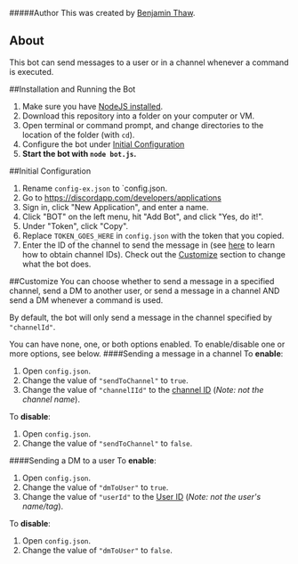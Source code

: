#####Author
This was created by [Benjamin Thaw](https://github.com/bthaw2018 "Benjamin Thaw").

## About
This bot can send messages to a user or in a channel whenever a command is executed.

##Installation and Running the Bot
1. Make sure you have [NodeJS installed](https://nodejs.org/en/download/).
2. Download this repository into a folder on your computer or VM.
3. Open terminal or command prompt, and change directories to the location of the folder (with `cd`).
4. Configure the bot under [Initial Configuration](#initial-configuration)
5. **Start the bot with `node bot.js`.**

##Initial Configuration
1. Rename `config-ex.json` to `config.json.
2. Go to https://discordapp.com/developers/applications
3. Sign in,  click "New Application", and enter a name.
4. Click "BOT" on the left menu, hit "Add Bot", and click "Yes, do it!".
5. Under "Token", click "Copy".
6. Replace `TOKEN_GOES_HERE` in `config.json` with the token that you copied.
7. Enter the ID of the channel to send the message in (see [here](https://support.discordapp.com/hc/en-us/articles/206346498-Where-can-I-find-my-User-Server-Message-ID- "here") to learn how to obtain channel IDs). Check out the [Customize](#customize) section to change what the bot does.

##Customize
You can choose whether to send a message in a specified channel, send a DM to another user, or send a message in a channel AND send a DM whenever a command is used. 

By default, the bot will only send a message in the channel specified by `"channelId"`. 

You can have none, one, or both options enabled. To enable/disable one or more options, see below.
####Sending a message in a channel
To **enable**:
1. Open `config.json`.
2. Change the value of `"sendToChannel"` to `true`.
3. Change the value of `"channelIId"` to the [channel ID](https://support.discordapp.com/hc/en-us/articles/206346498-Where-can-I-find-my-User-Server-Message-ID- "here") (*Note: not the channel name*).

To **disable**:
1. Open `config.json`.
2. Change the value of `"sendToChannel"` to `false`.

####Sending a DM to a user
To **enable**:
1. Open `config.json`.
2. Change the value of `"dmToUser"` to `true`.
3. Change the value of `"userId"` to the [User ID](https://support.discordapp.com/hc/en-us/articles/206346498-Where-can-I-find-my-User-Server-Message-ID- "here") (*Note: not the user's name/tag*).

To **disable**:
1. Open `config.json`.
2. Change the value of `"dmToUser"` to `false`.

